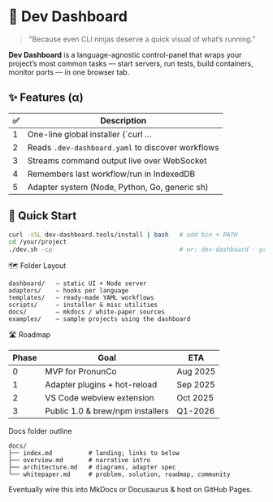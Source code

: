 # 🚀 Dev Dashboard

> "Because even CLI ninjas deserve a quick visual of what’s running."

**Dev Dashboard** is a language-agnostic control-panel that wraps your project’s most common tasks — start servers, run tests, build containers, monitor ports — in one browser tab.

## ✨ Features (α)

| ✅  |  Description                                  |
|----|-----------------------------------------------|
| 1  | One-line global installer (`curl … | bash`)   |
| 2  | Reads `.dev-dashboard.yaml` to discover workflows |
| 3  | Streams command output live over WebSocket    |
| 4  | Remembers last workflow/run in IndexedDB      |
| 5  | Adapter system (Node, Python, Go, generic sh) |

## 🔧 Quick Start

```bash
curl -sSL dev-dashboard.tools/install | bash   # add bin + PATH
cd /your/project
./dev.sh -cp                                   # or: dev-dashboard --project-root .
```

🗺 Folder Layout
```text
dashboard/   – static UI + Node server
adapters/    – hooks per language
templates/   – ready-made YAML workflows
scripts/     – installer & misc utilities
docs/        – mkdocs / white-paper sources
examples/    – sample projects using the dashboard
```

🛣 Roadmap

| Phase | Goal | ETA |
|------|-----------------------------|--------|
| 0 | MVP for PronunCo | Aug 2025 |
| 1 | Adapter plugins + hot-reload | Sep 2025 |
| 2 | VS Code webview extension | Oct 2025 |
| 3 | Public 1.0 & brew/npm installers | Q1-2026 |

Docs folder outline
```text
docs/
├── index.md          # landing; links to below
├── overview.md       # narrative intro
├── architecture.md   # diagrams, adapter spec
└── whitepaper.md     # problem, solution, roadmap, community
```

Eventually wire this into MkDocs or Docusaurus & host on GitHub Pages.
